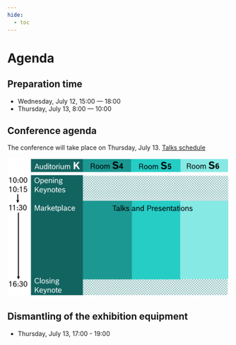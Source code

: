 ```yaml
---
hide:
  - toc
---
```


# Agenda

## Preparation time

- Wednesday, July 12, 15:00  — 18:00
- Thursday, July 13, 8:00 — 10:00

## Conference agenda

The conference will take place on Thursday, July 13.
[Talks schedule](https://boschglobal.github.io/embedded-linux/talks/)

![Conference program](images/program_image.svg)

## Dismantling of the exhibition equipment

- Thursday, July 13, 17:00 - 19:00
